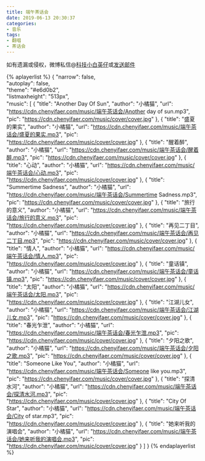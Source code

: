 ```yaml
---
title: 端午茶话会
date: 2019-06-13 20:30:37
categories:
- 音乐
tags:
- 翻唱
- 茶话会
---
```


如有遗漏或侵权，微博私信@<a href="https://weibo.com/kjxbyz" target="_blank">科技小白英仔</a>或<a href="mailto:kjxbyz@163.com" target="_blank">发送邮件</a>

<!--more-->

{% aplayerlist %}
{
    "narrow": false,                          
    "autoplay": false,                         
    "theme": "#e6d0b2",	  
    "listmaxheight": "513px",                    
    "music": [
        {
            "title": "Another Day Of Sun",
            "author": "小橘猫",
            "url": "https://cdn.chenyifaer.com/music/端午茶话会/Another day of sun.mp3",
            "pic": "https://cdn.chenyifaer.com/music/cover/cover.jpg"
        },
        {
            "title": "盛夏的果实",
            "author": "小橘猫",
            "url": "https://cdn.chenyifaer.com/music/端午茶话会/盛夏的果实.mp3",
            "pic": "https://cdn.chenyifaer.com/music/cover/cover.jpg"
        },
        {
            "title": "醒着醉",
            "author": "小橘猫",
            "url": "https://cdn.chenyifaer.com/music/端午茶话会/醒着醉.mp3",
            "pic": "https://cdn.chenyifaer.com/music/cover/cover.jpg"
        },
        {
            "title": "心动",
            "author": "小橘猫",
            "url": "https://cdn.chenyifaer.com/music/端午茶话会/心动.mp3",
            "pic": "https://cdn.chenyifaer.com/music/cover/cover.jpg"
        },
        {
            "title": "Summertime Sadness",
            "author": "小橘猫",
            "url": "https://cdn.chenyifaer.com/music/端午茶话会/Summertime Sadness.mp3",
            "pic": "https://cdn.chenyifaer.com/music/cover/cover.jpg"
        },
        {
            "title": "旅行的意义",
            "author": "小橘猫",
            "url": "https://cdn.chenyifaer.com/music/端午茶话会/旅行的意义.mp3",
            "pic": "https://cdn.chenyifaer.com/music/cover/cover.jpg"
        },
        {
            "title": "再见二丁目",
            "author": "小橘猫",
            "url": "https://cdn.chenyifaer.com/music/端午茶话会/再见二丁目.mp3",
            "pic": "https://cdn.chenyifaer.com/music/cover/cover.jpg"
        },
        {
            "title": "情人",
            "author": "小橘猫",
            "url": "https://cdn.chenyifaer.com/music/端午茶话会/情人.mp3",
            "pic": "https://cdn.chenyifaer.com/music/cover/cover.jpg"
        },
        {
            "title": "童话镇",
            "author": "小橘猫",
            "url": "https://cdn.chenyifaer.com/music/端午茶话会/童话镇.mp3",
            "pic": "https://cdn.chenyifaer.com/music/cover/cover.jpg"
        },
        {
            "title": "太阳",
            "author": "小橘猫",
            "url": "https://cdn.chenyifaer.com/music/端午茶话会/太阳.mp3",
            "pic": "https://cdn.chenyifaer.com/music/cover/cover.jpg"
        },
        {
            "title": "江湖儿女",
            "author": "小橘猫",
            "url": "https://cdn.chenyifaer.com/music/端午茶话会/江湖儿女.mp3",
            "pic": "https://cdn.chenyifaer.com/music/cover/cover.jpg"
        },
        {
            "title": "春光乍泄",
            "author": "小橘猫",
            "url": "https://cdn.chenyifaer.com/music/端午茶话会/春光乍泄.mp3",
            "pic": "https://cdn.chenyifaer.com/music/cover/cover.jpg"
        },
        {
            "title": "夕阳之歌",
            "author": "小橘猫",
            "url": "https://cdn.chenyifaer.com/music/端午茶话会/夕阳之歌.mp3",
            "pic": "https://cdn.chenyifaer.com/music/cover/cover.jpg"
        },
        {
            "title": "Someone Like You",
            "author": "小橘猫",
            "url": "https://cdn.chenyifaer.com/music/端午茶话会/Someone like you.mp3",
            "pic": "https://cdn.chenyifaer.com/music/cover/cover.jpg"
        },
        {
            "title": "探清水河",
            "author": "小橘猫",
            "url": "https://cdn.chenyifaer.com/music/端午茶话会/探清水河.mp3",
            "pic": "https://cdn.chenyifaer.com/music/cover/cover.jpg"
        },
        {
             "title": "City Of Star",
             "author": "小橘猫",
             "url": "https://cdn.chenyifaer.com/music/端午茶话会/City of star.mp3",
             "pic": "https://cdn.chenyifaer.com/music/cover/cover.jpg"
        },
        {
            "title": "她来听我的演唱会",
            "author": "小橘猫",
            "url": "https://cdn.chenyifaer.com/music/端午茶话会/她来听我的演唱会.mp3",
            "pic": "https://cdn.chenyifaer.com/music/cover/cover.jpg"
        }
    ]
}
{% endaplayerlist %}

